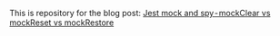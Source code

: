 This is repository for the blog post: [Jest mock and spy - mockClear vs mockReset vs mockRestore]()
